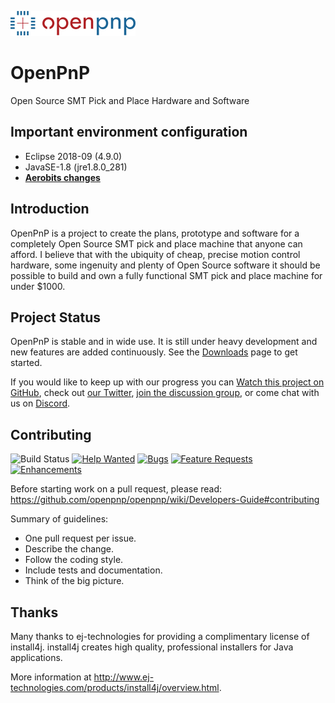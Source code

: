 ![OpenPNP Logo](https://raw.githubusercontent.com/openpnp/openpnp-logo/develop/logo_small.png)

# OpenPnP

Open Source SMT Pick and Place Hardware and Software

## **Important** environment configuration

- Eclipse 2018-09 (4.9.0)
- JavaSE-1.8 (jre1.8.0_281)
- [**Aerobits changes**](aerobits_changes/aerobits_changes.md)

## Introduction

OpenPnP is a project to create the plans, prototype and software for a completely Open Source SMT
pick and place machine that anyone can afford. I believe that with the ubiquity of cheap, precise
motion control hardware, some ingenuity and plenty of Open Source software it should be possible
to build and own a fully functional SMT pick and place machine for under $1000.

## Project Status

OpenPnP is stable and in wide use. It is still under heavy development and new features are added continuously. See the [Downloads](http://openpnp.org/downloads) page to get started.

If you would like to keep up with our progress you can
[Watch this project on GitHub](http://github.com/openpnp/openpnp), check out
[our Twitter](http://twitter.com/openpnp), [join the discussion group](http://groups.google.com/group/openpnp),
or come chat with us on [Discord](https://discord.gg/EmsrFVx).

## Contributing

![Build Status](https://github.com/openpnp/openpnp/workflows/Build%20and%20Deploy%20OpenPnP/badge.svg)
[![Help Wanted](https://img.shields.io/github/issues-raw/openpnp/openpnp/help-wanted.svg?label=help-wanted&colorB=5319e7)](https://github.com/openpnp/openpnp/labels/help-wanted)
[![Bugs](https://img.shields.io/github/issues-raw/openpnp/openpnp/bug.svg?label=bugs&colorB=D9472F)](https://github.com/openpnp/openpnp/labels/bug)
[![Feature Requests](https://img.shields.io/github/issues-raw/openpnp/openpnp/feature-request.svg?label=feature-requests&colorB=bfd4f2)](https://github.com/openpnp/openpnp/labels/feature-request)
[![Enhancements](https://img.shields.io/github/issues-raw/openpnp/openpnp/enhancement.svg?label=enhancements&colorB=0052cc)](https://github.com/openpnp/openpnp/labels/enhancement)


Before starting work on a pull request, please read: https://github.com/openpnp/openpnp/wiki/Developers-Guide#contributing

Summary of guidelines:

* One pull request per issue.
* Describe the change.
* Follow the coding style.
* Include tests and documentation.
* Think of the big picture.

## Thanks

Many thanks to ej-technologies for providing a complimentary license of install4j. install4j
creates high quality, professional installers for Java applications.

More information at http://www.ej-technologies.com/products/install4j/overview.html.
